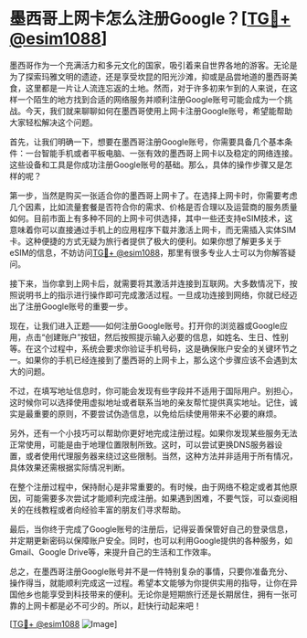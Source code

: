# 墨西哥上网卡怎么注册Google？[[TG💪+ @esim1088](https://t.me/s/esim1088)]

墨西哥作为一个充满活力和多元文化的国家，吸引着来自世界各地的游客。无论是为了探索玛雅文明的遗迹，还是享受坎昆的阳光沙滩，抑或是品尝地道的墨西哥美食，这里都是一片让人流连忘返的土地。然而，对于许多初来乍到的人来说，在这样一个陌生的地方找到合适的网络服务并顺利注册Google账号可能会成为一个挑战。今天，我们就来聊聊如何在墨西哥使用上网卡注册Google账号，希望能帮助大家轻松解决这个问题。

首先，让我们明确一下，想要在墨西哥注册Google账号，你需要具备几个基本条件：一台智能手机或者平板电脑、一张有效的墨西哥上网卡以及稳定的网络连接。这些设备和工具是你成功注册Google账号的基础。那么，具体的操作步骤又是怎样的呢？

第一步，当然是购买一张适合你的墨西哥上网卡了。在选择上网卡时，你需要考虑几个因素，比如流量套餐是否符合你的需求、价格是否合理以及运营商的服务质量如何。目前市面上有多种不同的上网卡可供选择，其中一些还支持eSIM技术，这意味着你可以直接通过手机上的应用程序下载并激活上网卡，而无需插入实体SIM卡。这种便捷的方式无疑为旅行者提供了极大的便利。如果你想了解更多关于eSIM的信息，不妨访问[TG💪+ @esim1088](https://t.me/s/esim1088)，那里有很多专业人士可以为你解答疑问。

接下来，当你拿到上网卡后，就需要将其激活并连接到互联网。大多数情况下，按照说明书上的指示进行操作即可完成激活过程。一旦成功连接到网络，你就已经迈出了注册Google账号的重要一步。

现在，让我们进入正题——如何注册Google账号。打开你的浏览器或Google应用，点击“创建账户”按钮，然后按照提示输入必要的信息，如姓名、生日、性别等。在这个过程中，系统会要求你验证手机号码，这是确保账户安全的关键环节之一。如果你的手机已经连接到了墨西哥的上网卡上，那么这个步骤应该不会遇到太大的问题。

不过，在填写地址信息时，你可能会发现有些字段并不适用于国际用户。别担心，这时候你可以选择使用虚拟地址或者联系当地的亲友帮忙提供真实地址。记住，诚实是最重要的原则，不要尝试伪造信息，以免给后续使用带来不必要的麻烦。

另外，还有一个小技巧可以帮助你更好地完成注册过程。如果你发现某些服务无法正常使用，可能是由于地理位置限制所致。这时，可以尝试更换DNS服务器设置，或者使用代理服务器来绕过这些限制。当然，这种方法并非适用于所有情况，具体效果还需根据实际情况判断。

在整个注册过程中，保持耐心是非常重要的。有时候，由于网络不稳定或者其他原因，可能需要多次尝试才能顺利完成注册。如果遇到困难，不要气馁，可以查阅相关的在线教程或者向经验丰富的朋友们寻求帮助。

最后，当你终于完成了Google账号的注册后，记得妥善保管好自己的登录信息，并定期更新密码以保障账户安全。同时，也可以利用Google提供的各种服务，如Gmail、Google Drive等，来提升自己的生活和工作效率。

总之，在墨西哥注册Google账号并不是一件特别复杂的事情，只要你准备充分、操作得当，就能顺利完成这一过程。希望本文能够为你提供实用的指导，让你在异国他乡也能享受到科技带来的便利。无论你是短期旅行还是长期居住，拥有一张可靠的上网卡都是必不可少的。所以，赶快行动起来吧！

[[TG💪+ @esim1088](https://t.me/s/esim1088) ![Image](https://i.postimg.cc/4NQfJmqS/Snipaste-2025-05-13-00-14-12.png)]